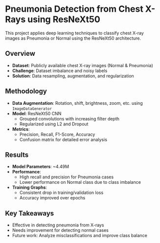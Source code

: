 # Pneumonia Detection from Chest X-Rays using ResNeXt50

This project applies deep learning techniques to classify chest X-ray images as Pneumonia or Normal using the ResNeXt50 architecture.

## Overview

- **Dataset**: Publicly available chest X-ray images (Normal & Pneumonia)
- **Challenge**: Dataset imbalance and noisy labels
- **Solution**: Data resampling, augmentation, and regularization

## Methodology

- **Data Augmentation**: Rotation, shift, brightness, zoom, etc. using `ImageDataGenerator`
- **Model**: ResNeXt50 CNN
  - Grouped convolutions with increasing filter depth
  - Regularized using L2 and Dropout
- **Metrics**:
  - Precision, Recall, F1-Score, Accuracy
  - Confusion matrix for detailed error analysis

## Results

- **Model Parameters**: ~4.49M
- **Performance**:
  - High recall and precision for Pneumonia cases
  - Lower performance on Normal class due to class imbalance
- **Training Graphs**:
  - Consistent drop in training/validation loss
  - Accuracy improved over epochs

## Key Takeaways

- Effective in detecting pneumonia from X-rays
- Needs improvement for detecting normal cases
- Future work: Analyze misclassifications and improve class balance

